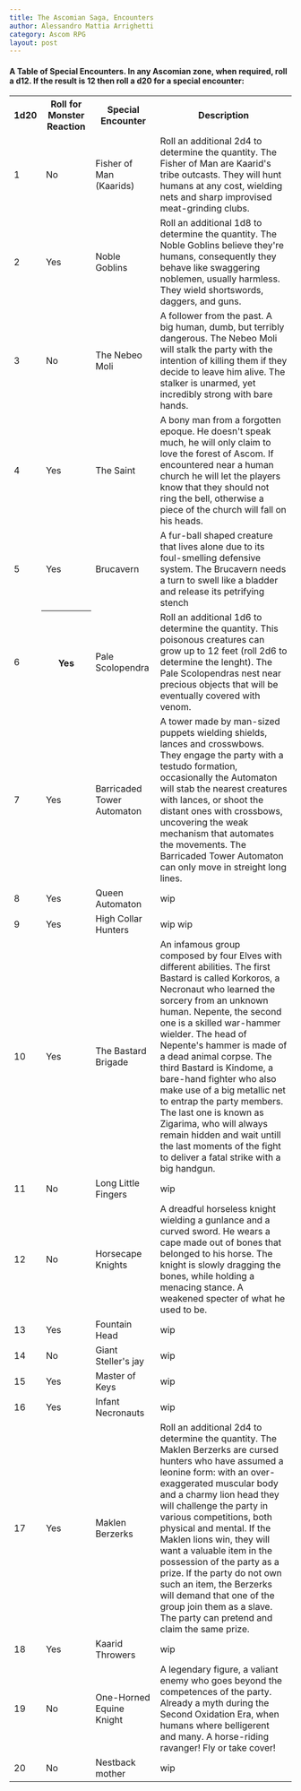 ```yaml
---
title: The Ascomian Saga, Encounters
author: Alessandro Mattia Arrighetti
category: Ascom RPG
layout: post
---
```


<html>
<head>
<style>
#customers {
  font-family: EB Garamond, Garamond, ,Times New Roman, sans-serif;
  border-collapse: collapse;
  width: 100%;
}

#customers td, #customers th {
  border: 1px solid #ddd;
  padding: 8px;
}

#customers tr:nth-child(even){background-color: #f2f2f2;}

#customers tr:hover {background-color: #ddd;}

#customers th {
  padding-top: 12px;
  padding-bottom: 12px;
  text-align: left;
  background-color: #cbb100;
  color: white;
}
</style>
</head>
<body>

<h4>A Table of Special Encounters. In any Ascomian zone, when required, roll a d12. If the result is 12 then roll a d20 for a special encounter:</h4>

<table id="customers">
  <tr>
    <th>1d20</th>
    <th>Roll for Monster Reaction</th>
    <th>Special Encounter</th>
    <th>Description</th>
  </tr>
  <tr>
    <td>1</td>
    <td>No</t>
    <td>Fisher of Man (Kaarids)</td>
    <td>Roll an additional 2d4 to determine the quantity. The Fisher of Man are Kaarid's tribe outcasts. They will hunt humans at any cost, wielding nets and sharp improvised meat-grinding clubs.  </td>
  </tr>
  <tr>
    <td>2</td>
    <td>Yes</td>
    <td>Noble Goblins</td>
    <td>Roll an additional 1d8 to determine the quantity. The Noble Goblins believe they're humans, consequently they behave like swaggering noblemen, usually harmless. They wield shortswords, daggers, and guns.  </td>
  </tr>
  <tr>
    <td>3</td>
    <td>No</td>
    <td>The Nebeo Moli</td>
    <td>A follower from the past. A big human, dumb, but terribly dangerous. The Nebeo Moli will stalk the party with the intention of killing them if they decide to leave him alive. The stalker is unarmed, yet incredibly strong with bare hands.</td>
  </tr>
  <tr>
    <td>4</td>
    <td>Yes</td>
    <td>The Saint</td>
    <td>A bony man from a forgotten epoque. He doesn't speak much, he will only claim to love the forest of Ascom. If encountered near a human church he will let the players know that they should not ring the bell, otherwise a piece of the church will fall on his heads. </td>
  </tr>
  <tr>
    <td>5</td>
    <td>Yes</td>
    <td>Brucavern</td>
    <td>A fur-ball shaped creature that lives alone due to its foul-smelling defensive system. The Brucavern needs a turn to swell like a bladder and release its petrifying stench </td>
  </tr>
  <tr>
    <td>6</td>
    <th>Yes</th>
    <td>Pale Scolopendra</td>
    <td>Roll an additional 1d6 to determine the quantity. This poisonous creatures can grow up to 12 feet (roll 2d6 to determine the lenght). The Pale Scolopendras nest near precious objects that will be eventually covered with venom.</td>
  </tr>
  <tr>
    <td>7</td>
    <td>Yes</td>
    <td>Barricaded Tower Automaton</td>
    <td>A tower made by man-sized puppets wielding shields, lances and crosswbows. They engage the party with a testudo formation, occasionally the Automaton will stab the nearest creatures with lances, or shoot the distant ones with crossbows, uncovering the weak mechanism that automates the movements. The Barricaded Tower Automaton can only move in streight long lines.</td>
  </tr>
  <tr>
    <td>8</td>
    <td>Yes</td>
    <td>Queen Automaton</td>
    <td> wip</td>
  </tr>
  <tr>
    <td>9</td>
    <td>Yes</td>
    <td>High Collar Hunters</td>
    <td>wip wip</td>
  </tr>
  <tr>
    <td>10</td>
    <td>Yes</td>
    <td>The Bastard Brigade</td>
    <td>An infamous group composed by four Elves with different abilities. The first Bastard is called Korkoros, a Necronaut who learned the sorcery from an unknown human. Nepente, the second one is a skilled war-hammer wielder. The head of Nepente's hammer is made of a dead animal corpse. The third Bastard is Kindome, a bare-hand fighter who also make use of a big metallic net to entrap the party members. The last one is known as Zigarima, who will always remain hidden and wait untill the last moments of the fight to deliver a fatal strike with a big handgun. </td>
  </tr>
  <tr>
    <td>11</td>
    <td>No</td>
    <td>Long Little Fingers</td>
    <td>wip</td>
  </tr>
  <tr>
    <td>12</td>
    <td>No</td>
    <td>Horsecape Knights</td>
    <td>A dreadful horseless knight wielding a gunlance and a curved sword. He wears a cape made out of bones that belonged to his horse. The knight is slowly dragging the bones, while holding a menacing stance. A weakened specter of what he used to be.</td>
  </tr>
  <tr>
    <td>13</td>
    <td>Yes</td>
    <td>Fountain Head</td>
    <td>wip</td>
  </tr>
  <tr>
    <td>14</td>
    <td>No</td>
    <td>Giant Steller's jay</td>
    <td>wip</td>
  </tr>
  <tr>
    <td>15</td>
    <td>Yes</td>
    <td>Master of Keys</td>
    <td>wip</td>
  </tr>
  <tr>
    <td>16</td>
    <td>Yes</td>
    <td>Infant Necronauts</td>
    <td>wip</td>
  </tr>
  <tr>
    <td>17</td>
    <td>Yes</td>
    <td>Maklen Berzerks</td>
    <td>Roll an additional 2d4 to determine the quantity. The Maklen Berzerks are cursed hunters who have assumed a leonine form: with an over-exaggerated muscular body and a charmy lion head they will challenge the party in various competitions, both physical and mental. If the Maklen lions win, they will want a valuable item in the possession of the party as a prize. If the party do not own such an item, the Berzerks will demand that one of the group join them as a slave. The party can pretend and claim the same prize. </td>
  </tr>
  <tr>
    <td>18</td>
    <td>Yes</td>
    <td>Kaarid Throwers</td>
    <td>wip</td>
  </tr>
  <tr>
    <td>19</td>
    <td>No</td>
    <td>One-Horned Equine Knight</td>
    <td>A legendary figure, a valiant enemy who goes beyond the competences of the party. Already a myth during the Second Oxidation Era, when humans where belligerent and many. A horse-riding ravanger! Fly or take cover! </td>
  </tr>
  <tr>
    <td>20</td>
    <td>No</td>
    <td>Nestback mother</td>
    <td>wip</td>
  </tr>
</table>

</body>
</html>

